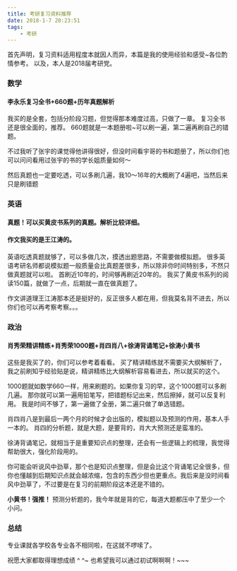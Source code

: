 ```yaml
---
title: 考研复习资料推荐
date: 2018-1-7 20:23:51
tags:
    - 考研
---
```


首先声明，复习资料适用程度本就因人而异，本篇是我的使用经验和感受~各位酌情参考。
以及，本人是2018届考研党。

<!-- more -->
### 数学
#### 李永乐复习全书+660题+历年真题解析

我买的是全套，包括分阶段习题，但觉得那本难度过高，只做了一章。
复习全书还是很全面的，推荐。
660题就是一本题册啦~可以刷一遍，第二遍再刷自己的错题。

不过我听了张宇的课觉得他讲得很好，但没时间看宇哥的书和题册了，所以你们也可以问问看用过张宇的书的学长姐质量如何～

然后真题也一定要吃透，可以多刷几遍，我10～16年的大概刷了4遍吧，当然后来只是刷错题

### ‌英语
#### 真题！可以买黄皮书系列的真题。解析比较详细。
#### 作文我买的是王江涛的。
英语吃透真题就够了，可以多做几次，摸透出题思路，不需要做模拟题。
很多英语考研名师都说模拟题一般质量会比真题差很多，所以除非你时间特别多，不然只做真题就可以啦。
首刷近10年的，时间够再刷近20年的。
我买了黄皮书系列的阅读150篇，就做了一点，后期就一直在做真题了。

作文讲道理王江涛那本还是挺好的，反正很多人都在用，但我莫名背不进去，所以你们也可以再考察考察。。。

### ‌政治
#### 肖秀荣精讲精练+肖秀荣1000题+肖四肖八+徐涛背诵笔记+徐涛小黄书
这些是我买了的，你们可以参考着看看。
买了精讲精练就不需要买大纲解析了，我之前刷知乎经验贴是说，精讲精练比大纲解析容易看进去，所以就买的这个。

1000题就如数学660一样，用来刷题的。如果你复习的早，这个1000题可以多刷几遍。
那你就可以第一遍用铅笔写，把错题标记出来，然后擦掉，就可以反复利用。
我是时间不够了，第一遍做了全册，第二遍只做了单选错题。

肖四肖八是到最后一两个月的时候才会出版的，模拟题以及预测的作用，基本人手一本的。
肖四的分析题，就是大题，是要背的，肖大大预测还是蛮准的。

徐涛背诵笔记，就相当于是重要知识点的整理，还会有一些逻辑上的梳理，我觉得帮助很大，强化阶段用的。

你可能会听说风中劲草，那个也是知识点整理，但是会比这个背诵笔记全很多，但你也懂越到后期知识点就会越浓缩，包含的东西少但也更重点。我后来是没时间看风中劲草了，不过要是在复习的前期阶段这本还是不错的。

**小黄书！强推！** 预测分析题的，我今年就是背的它，每道大题都压中了至少一个小问。

### 总结
专业课就各学校各专业各不相同啦，在这就不啰嗦了。

祝愿大家都取得理想成绩 ^ ^~
也希望我可以通过初试啊啊啊！~~~
